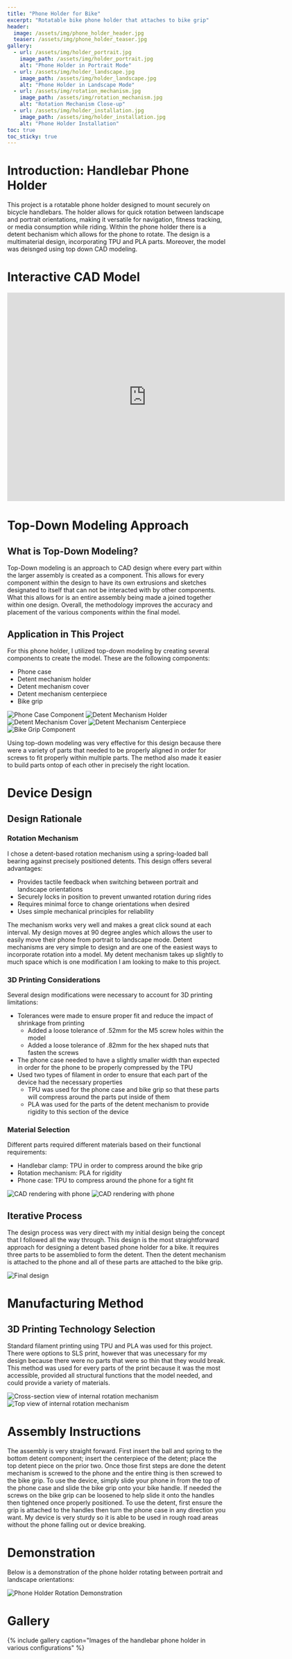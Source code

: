 ```yaml
---
title: "Phone Holder for Bike"
excerpt: "Rotatable bike phone holder that attaches to bike grip"
header:
  image: /assets/img/phone_holder_header.jpg
  teaser: /assets/img/phone_holder_teaser.jpg
gallery:
  - url: /assets/img/holder_portrait.jpg
    image_path: /assets/img/holder_portrait.jpg
    alt: "Phone Holder in Portrait Mode"
  - url: /assets/img/holder_landscape.jpg
    image_path: /assets/img/holder_landscape.jpg
    alt: "Phone Holder in Landscape Mode"
  - url: /assets/img/rotation_mechanism.jpg
    image_path: /assets/img/rotation_mechanism.jpg
    alt: "Rotation Mechanism Close-up"
  - url: /assets/img/holder_installation.jpg
    image_path: /assets/img/holder_installation.jpg
    alt: "Phone Holder Installation"
toc: true
toc_sticky: true
---
```


# Introduction: Handlebar Phone Holder

This project is a rotatable phone holder designed to mount securely on bicycle handlebars. The holder allows for quick rotation between landscape and portrait orientations, making it versatile for navigation, fitness tracking, or media consumption while riding. Within the phone holder there is a detent bechanism which allows for the phone to rotate. The design is a multimaterial design, incorporating TPU and PLA parts. Moreover, the model was deisnged using top down CAD modeling. 

# Interactive CAD Model
<div class="embed-container">
  <iframe src="https://a360.co/4coyEgI" width="640" height="480" allowfullscreen="true" webkitallowfullscreen="true" mozallowfullscreen="true" frameborder="0"></iframe>
</div>

# Top-Down Modeling Approach

## What is Top-Down Modeling?

Top-Down modeling is an approach to CAD design where every part within the larger assembly is created as a component. This allows for every component within the design to have its own extrusions and sketches designated to itself that can not be interacted with by other components. What this allows for is an entire assembly being made a joined together within one design. Overall, the methodology improves the accuracy and placement of the various components within the final model. 

## Application in This Project

For this phone holder, I utilized top-down modeling by creating several components to create the model. These are the following components:
- Phone case
- Detent mechanism holder
- Detent mechanism cover
- Detent mechanism centerpiece
- Bike grip

![Phone Case Component](/assets/img/A-Copy.png)
![Detent Mechanism Holder](/assets/img/AA-Copy.png)
![Detent Mechanism Cover](/assets/img/AAAA.png)
![Detent Mechanism Centerpiece](/assets/img/AAAAA-Copy.png)
![Bike Grip Component](/assets/img/AAAAAA-Copy.png)

Using top-down modeling was very effective for this design because there were a variety of parts that needed to be properly aligned in order for screws to fit properly within multiple parts. The method also made it easier to build parts ontop of each other in precisely the right location.

# Device Design

## Design Rationale

### Rotation Mechanism
I chose a detent-based rotation mechanism using a spring-loaded ball bearing against precisely positioned detents. This design offers several advantages:

- Provides tactile feedback when switching between portrait and landscape orientations
- Securely locks in position to prevent unwanted rotation during rides
- Requires minimal force to change orientations when desired
- Uses simple mechanical principles for reliability

The mechanism works very well and makes a great click sound at each interval. My design moves at 90 degree angles which allows the user to easily move their phone from portrait to landscape mode. Detent mechanisms are very simple to design and are one of the easiest ways to incorporate rotation into a model. My detent mechanism takes up slightly to much space which is one modification I am looking to make to this project. 

### 3D Printing Considerations
Several design modifications were necessary to account for 3D printing limitations:

- Tolerances were made to ensure proper fit and reduce the impact of shrinkage from printing
  - Added a loose tolerance of .52mm for the M5 screw holes within the model
  - Added a loose tolerance of .82mm for the hex shaped nuts that fasten the screws
- The phone case needed to have a slightly smaller width than expected in order for the phone to be properly compressed by the TPU
- Used two types of filament in order to ensure that each part of the device had the necessary properties
  - TPU was used for the phone case and bike grip so that these parts will compress around the parts put inside of them
  - PLA was used for the parts of the detent mechanism to provide rigidity to this section of the device

### Material Selection
Different parts required different materials based on their functional requirements:
- Handlebar clamp: TPU in order to compress around the bike grip
- Rotation mechanism: PLA for rigidity 
- Phone case: TPU to compress around the phone for a tight fit
 
![CAD rendering with phone](/assets/img/RENDER2.png)
![CAD rendering with phone](/assets/img/RENDER1.png)

## Iterative Process

The design process was very direct with my initial design being the concept that I followed all the way through. This design is the most straightforward approach for designing a detent based phone holder for a bike. It requires three parts to be assemblied to form the detent. Then the detent mechanism is attached to the phone and all of these parts are attached to the bike grip. 

![Final design](/assets/img/final_design.jpg)

# Manufacturing Method

## 3D Printing Technology Selection

Standard filament printing using TPU and PLA was used for this project. There were options to SLS print, however that was unecessary for my design because there were no parts that were so thin that they would break. This method was used for every parts of the print because it was the most accessible, provided all structural functions that the model needed, and could provide a variety of materials. 

![Cross-section view of internal rotation mechanism](/assets/img/SideviewAnalysis.png)
![Top view of internal rotation mechanism](/assets/img/TopDownAnalysis.png)

# Assembly Instructions

The assembly is very straight forward. First insert the ball and spring to the bottom detent component; insert the centerpiece of the detent; place the top detent piece on the prior two. Once those first steps are done the detent mechanism is screwed to the phone and the entire thing is then screwed to the bike grip. To use the device, simply slide your phone in from the top of the phone case and slide the bike grip onto your bike handle. If needed the screws on the bike grip can be loosened to help slide it onto the handles then tightened once properly positioned. To use the detent, first ensure the grip is attached to the handles then turn the phone case in any direction you want. My device is very sturdy so it is able to be used in rough road areas without the phone falling out or device breaking. 

# Demonstration

Below is a demonstration of the phone holder rotating between portrait and landscape orientations:

![Phone Holder Rotation Demonstration](/assets/img/rotation_demo.gif)

# Gallery
{% include gallery caption="Images of the handlebar phone holder in various configurations" %}
